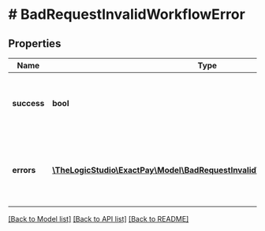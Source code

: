 # # BadRequestInvalidWorkflowError

## Properties

Name | Type | Description | Notes
------------ | ------------- | ------------- | -------------
**success** | **bool** | Indicates whether the provided Workflow Rule list is valid or not. | [optional]
**errors** | [**\TheLogicStudio\ExactPay\Model\BadRequestInvalidWorkflowErrorErrorsInner[]**](BadRequestInvalidWorkflowErrorErrorsInner.md) | List of errors that the the provided Workflow Rule list contains. | [optional]

[[Back to Model list]](../../README.md#models) [[Back to API list]](../../README.md#endpoints) [[Back to README]](../../README.md)

